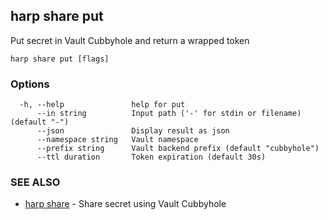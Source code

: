 ## harp share put

Put secret in Vault Cubbyhole and return a wrapped token

```
harp share put [flags]
```

### Options

```
  -h, --help               help for put
      --in string          Input path ('-' for stdin or filename) (default "-")
      --json               Display result as json
      --namespace string   Vault namespace
      --prefix string      Vault backend prefix (default "cubbyhole")
      --ttl duration       Token expiration (default 30s)
```

### SEE ALSO

* [harp share](harp_share.md)  - Share secret using Vault Cubbyhole
